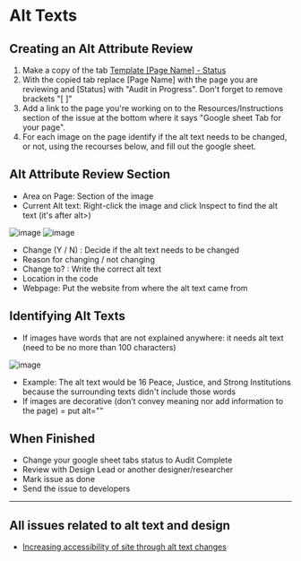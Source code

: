 # Alt Texts

## Creating an Alt Attribute Review
1. Make a copy of the tab [Template [Page Name] - Status](https://docs.google.com/spreadsheets/d/1abMlPOX88zHTV29E4BFxAYwahCxgJN28Mn95cXr8jak/edit#gid=129703697)
2. With the copied tab replace [Page Name] with the page you are reviewing and [Status] with "Audit in Progress". Don't forget to remove brackets "[ ]"
3. Add a link to the page you're working on to the Resources/Instructions section of the issue at the bottom where it says "Google sheet Tab for your page".
4. For each image on the page identify if the alt text needs to be changed, or not, using the recourses below, and fill out the google sheet.

## Alt Attribute Review Section
* Area on Page: Section of the image
* Current Alt text: Right-click the image and click Inspect to find the alt text (it's after alt>)

![image](https://user-images.githubusercontent.com/100561599/162118926-c03fcdb5-9512-4836-af01-bb85b6516111.png)
![image](https://user-images.githubusercontent.com/100561599/162119068-04905cf6-e968-4989-9ef7-e72190af1d14.png)
* Change (Y / N) : Decide if the alt text needs to be changed
* Reason for changing / not changing
* Change to? : Write the correct alt text
* Location in the code	
* Webpage: Put the website from where the alt text came from

## Identifying Alt Texts
* If images have words that are not explained anywhere: it needs alt text (need to be no more than 100 characters)

![image](https://user-images.githubusercontent.com/100561599/163341160-7690ae36-1332-4d71-b59f-04364b5ade92.png)
* Example: The alt text would be 16 Peace, Justice, and Strong Institutions because the surrounding texts didn't include those words
* If images are decorative (don’t convey meaning nor add information to the page) = put alt=""

## When Finished
* Change your google sheet tabs status to Audit Complete
* Review with Design Lead or another designer/researcher
* Mark issue as done
* Send the issue to developers

---
## All issues related to alt text and design
- [Increasing accessibility of site through alt text changes](https://github.com/hackforla/website/projects/7?card_filter_query=label%3A%22role%3A+design%22+alt)


